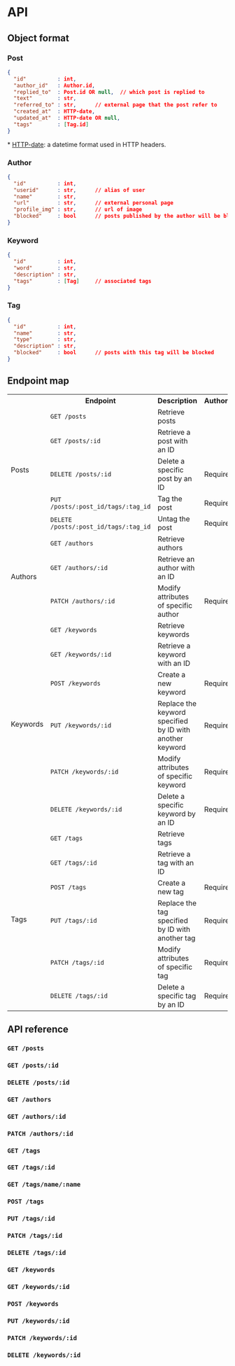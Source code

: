 # API

## Object format

### Post

```JSON
{
  "id"          : int,
  "author_id"   : Author.id,
  "replied_to"  : Post.id OR null,  // which post is replied to
  "text"        : str,
  "referred_to" : str,      // external page that the post refer to
  "created_at"  : HTTP-date,
  "updated_at"  : HTTP-date OR null,
  "tags"        : [Tag.id]
}
```

\* [HTTP-date](https://httpwg.org/specs/rfc7232.html#imported.abnf): a datetime format used in HTTP headers.

### Author

```JSON
{
  "id"          : int,
  "userid"      : str,      // alias of user
  "name"        : str,
  "url"         : str,      // external personal page
  "profile_img" : str,      // url of image
  "blocked"     : bool      // posts published by the author will be blocked
}
```

### Keyword

```JSON
{
  "id"          : int,
  "word"        : str,
  "description" : str,
  "tags"        : [Tag]     // associated tags
}
```

### Tag

```JSON
{
  "id"          : int,
  "name"        : str,
  "type"        : str,
  "description" : str,
  "blocked"     : bool      // posts with this tag will be blocked
}
```

## Endpoint map

<table>
  <tr>
    <th></th>
    <th>Endpoint</th>
    <th>Description</th>
    <th>Authorization</th>
  </tr>
  <tr>
    <td rowspan="5">Posts</td>
    <td><code>GET /posts</code></td>
    <td>Retrieve posts</td>
    <td></td>
  </tr>
  <tr>
    <td><code>GET /posts/:id</code></td>
    <td>Retrieve a post with an ID</td>
    <td></td>
  </tr>
  <tr>
    <td><code>DELETE /posts/:id</code></td>
    <td>Delete a specific post by an ID</td>
    <td>Required</td>
  </tr>
  <tr>
    <td><code>PUT /posts/:post_id/tags/:tag_id</code></td>
    <td>Tag the post</td>
    <td>Required</td>
  </tr>
  <tr>
    <td><code>DELETE /posts/:post_id/tags/:tag_id</code></td>
    <td>Untag the post</td>
    <td>Required</td>
  </tr>
  <tr>
    <td rowspan="3">Authors</td>
    <td><code>GET /authors</code></td>
    <td>Retrieve authors</td>
    <td></td>
  </tr>
  <tr>
    <td><code>GET /authors/:id</code></td>
    <td>Retrieve an author with an ID</td>
    <td></td>
  </tr>
  <tr>
    <td><code>PATCH /authors/:id</code></td>
    <td>Modify attributes of specific author</td>
    <td>Required</td>
  </tr>
  <tr>
    <td rowspan="6">Keywords</td>
    <td><code>GET /keywords</code></td>
    <td>Retrieve keywords</td>
    <td></td>
  </tr>
  <tr>
    <td><code>GET /keywords/:id</code></td>
    <td>Retrieve a keyword with an ID</td>
    <td></td>
  </tr>
  <tr>
    <td><code>POST /keywords</code></td>
    <td>Create a new keyword</td>
    <td>Required</td>
  </tr>
  <tr>
    <td><code>PUT /keywords/:id</code></td>
    <td>Replace the keyword specified by ID with another keyword</td>
    <td>Required</td>
  </tr>
  <tr>
    <td><code>PATCH /keywords/:id</code></td>
    <td>Modify attributes of specific keyword</td>
    <td>Required</td>
  </tr>
  <tr>
    <td><code>DELETE /keywords/:id</code></td>
    <td>Delete a specific keyword by an ID</td>
    <td>Required</td>
  </tr>
  <tr>
    <td rowspan="7">Tags</td>
    <td><code>GET /tags</code></td>
    <td>Retrieve tags</td>
    <td></td>
  </tr>
  <tr>
    <td><code>GET /tags/:id</code></td>
    <td>Retrieve a tag with an ID</td>
    <td></td>
  </tr>
  <tr>
    <td><code>POST /tags</code></td>
    <td>Create a new tag</td>
    <td>Required</td>
  </tr>
  <tr>
    <td><code>PUT /tags/:id</code></td>
    <td>Replace the tag specified by ID with another tag</td>
    <td>Required</td>
  </tr>
  <tr>
    <td><code>PATCH /tags/:id</code></td>
    <td>Modify attributes of specific tag</td>
    <td>Required</td>
  </tr>
  <tr>
    <td><code>DELETE /tags/:id</code></td>
    <td>Delete a specific tag by an ID</td>
    <td>Required</td>
  </tr>
</table>

## API reference

### `GET /posts`

### `GET /posts/:id`

### `DELETE /posts/:id`

### `GET /authors`

### `GET /authors/:id`

### `PATCH /authors/:id`

### `GET /tags`

### `GET /tags/:id`

### `GET /tags/name/:name`

### `POST /tags`

### `PUT /tags/:id`

### `PATCH /tags/:id`

### `DELETE /tags/:id`

### `GET /keywords`

### `GET /keywords/:id`

### `POST /keywords`

### `PUT /keywords/:id`

### `PATCH /keywords/:id`

### `DELETE /keywords/:id`
